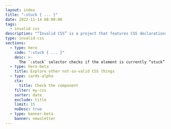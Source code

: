 ```yaml
---
layout: index
title: ":stuck { ... }"
date: 2022-11-14 08:00:00
tags:
  - invalid css
description: "“Invalid CSS” is a project that features CSS declarations that are not valid and non-existing. For example, :stuck { ... }."
type: invalid-css
sections:
  - type: hero
    code: ":stuck { ... }"
    desc: >-
      The `:stuck` selector checks if the element is currently “stuck” with the `position: sticky`.
  - type: hero-beta
    title: Explore other not-so-valid CSS things
  - type: cards-alpha
    cta:
      title: Check the component
    filter: my-css
    sorter: date
    exclude: title
    limit: 15
    noDesc: true
  - type: banner-beta
    banner: newsletter
---
```

